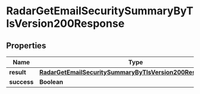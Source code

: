 

# RadarGetEmailSecuritySummaryByTlsVersion200Response


## Properties

| Name | Type | Description | Notes |
|------------ | ------------- | ------------- | -------------|
|**result** | [**RadarGetEmailSecuritySummaryByTlsVersion200ResponseResult**](RadarGetEmailSecuritySummaryByTlsVersion200ResponseResult.md) |  |  |
|**success** | **Boolean** |  |  |



